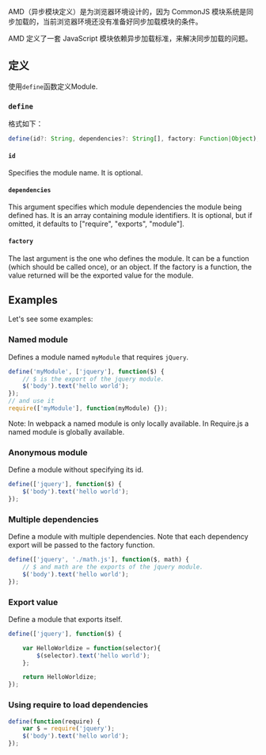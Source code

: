 AMD（异步模块定义）是为浏览器环境设计的，因为 CommonJS 模块系统是同步加载的，当前浏览器环境还没有准备好同步加载模块的条件。

AMD 定义了一套 JavaScript 模块依赖异步加载标准，来解决同步加载的问题。

## 定义

使用`define`函数定义Module.

### `define`

格式如下：

``` javascript
define(id?: String, dependencies?: String[], factory: Function|Object);
```

#### `id`

Specifies the module name. It is optional.

#### `dependencies`

This argument specifies which module dependencies the module being defined has.
It is an array containing module identifiers.
It is optional, but if omitted, it defaults to ["require", "exports", "module"].

#### `factory`

The last argument is the one who defines the module. It can be a function (which should be called once), or an object.
If the factory is a function, the value returned will be the exported value for the module.

## Examples

Let's see some examples:

### Named module

Defines a module named `myModule` that requires `jQuery`.

```javascript
define('myModule', ['jquery'], function($) {
	// $ is the export of the jquery module.
	$('body').text('hello world');
});
// and use it
require(['myModule'], function(myModule) {});
```

Note: In webpack a named module is only locally available. In Require.js a named module is globally available.

### Anonymous module

Define a module without specifying its id.

```javascript
define(['jquery'], function($) {
	$('body').text('hello world');
});
```

### Multiple dependencies

Define a module with multiple dependencies. Note that each dependency export will be passed to the factory function.

```javascript
define(['jquery', './math.js'], function($, math) {
	// $ and math are the exports of the jquery module.
	$('body').text('hello world');
});
```

### Export value

Define a module that exports itself.

```javascript
define(['jquery'], function($) {

	var HelloWorldize = function(selector){
		$(selector).text('hello world');
	};

	return HelloWorldize;
});
```

### Using require to load dependencies

```javascript
define(function(require) {
	var $ = require('jquery');
	$('body').text('hello world');
});
```